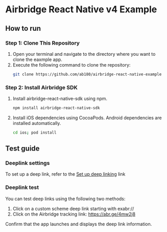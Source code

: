 # Airbridge React Native v4 Example

## How to run
### Step 1: Clone This Repository

1.  Open your terminal and navigate to the directory where you want to clone the eaxmple app.
2.  Execute the following command to clone the repository:
    ```bash
    git clone https://github.com/ab180/airbridge-react-native-example
    ```

### Step 2: Install Airbridge SDK
1. Install airbridge-react-native-sdk using npm.
    ```bash
    npm install airbridge-react-native-sdk
    ```
2. Install iOS dependencies using CocoaPods. Android dependencies are installed automatically.
    ```bash
    cd ios; pod install
    ```

## Test guide

### Deeplink settings
To set up a deep link, refer to the [Set up deep linking](https://help.airbridge.io/en/developers/react-native-sdk-v4#set-up-deep-linking) link

### Deeplink test
You can test deep links using the following two methods:
1. Click on a custom scheme deep link starting with exabr://
2. Click on the Airbridge tracking link: https://abr.ge/4mw2j8

Confirm that the app launches and displays the deep link information.